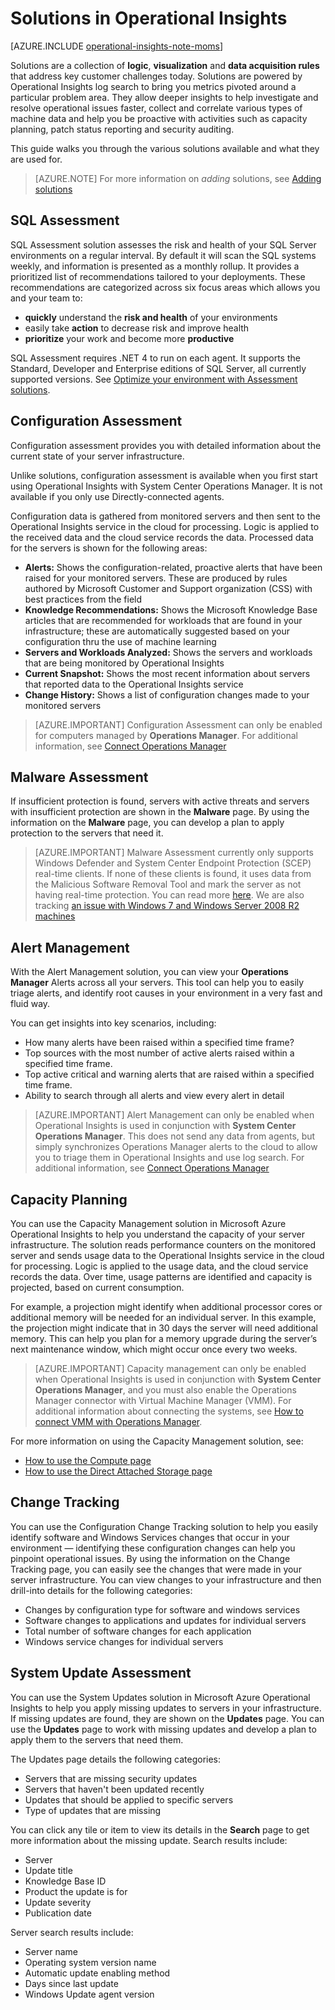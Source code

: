 <properties
	pageTitle="Operational Insights solutions"
	description="Operational Insights is an analysis service that enables IT administrators to gain deep insight across on-premises and cloud environments. It enables you to interact with real-time and historical machine data to rapidly develop custom insights, and provides Microsoft and community-developed patterns for analyzing data."
	services="operational-insights"
	documentationCenter="n/a"
	authors="bandersmsft"
	manager="jwhit"
	editor=""/>

<tags
	ms.service="operational-insights"
	ms.workload="operational-insights"
	ms.tgt_pltfrm="NA"
	ms.devlang="NA"
	ms.topic="article"
	ms.date="05/20/2015"
	ms.author="alfran"/>

# Solutions in Operational Insights

[AZURE.INCLUDE [operational-insights-note-moms](../includes/operational-insights-note-moms.md)]

Solutions are a collection of **logic**, **visualization** and **data acquisition rules** that address key customer challenges today. Solutions are powered by Operational Insights log search to bring you metrics pivoted around a particular problem area. They allow deeper insights to help investigate and resolve operational issues faster, collect and correlate various types of machine data and help you be proactive with activities such as capacity planning, patch status reporting and security auditing.

This guide walks you through the various solutions available and what they are used for.

>[AZURE.NOTE] For more information on *adding* solutions, see [Adding solutions](operational-insights-add-solution.md)

## SQL Assessment

SQL Assessment solution assesses the risk and health of your SQL Server environments on a regular interval. By default it will scan the SQL systems weekly, and information is presented as a monthly rollup. It provides a prioritized list of recommendations tailored to your deployments. These recommendations are categorized across six focus areas which allows you and your team to:

- **quickly** understand the **risk and health** of your environments
- easily take **action** to decrease risk and improve health
- **prioritize** your work and become more **productive**

SQL Assessment requires .NET 4 to run on each agent. It supports the Standard, Developer and Enterprise editions of SQL Server, all currently supported versions. See [Optimize your environment with Assessment solutions](operational-insights-assessment.md).


## Configuration Assessment

Configuration assessment provides you with detailed information about the current state of your server infrastructure.

Unlike solutions, configuration assessment is available when you first start using Operational Insights with System Center Operations Manager. It is not available if you only use Directly-connected agents.

Configuration data is gathered from monitored servers and then sent to the Operational Insights service in the cloud for processing. Logic is applied to the received data and the cloud service records the data. Processed data for the servers is shown for the following areas:

- **Alerts:** Shows the configuration-related, proactive alerts that have been raised for your monitored servers. These are produced by rules authored by Microsoft Customer and Support organization (CSS) with best practices from the field
- **Knowledge Recommendations:** Shows the Microsoft Knowledge Base articles that are recommended for workloads that are found in your infrastructure; these are automatically suggested based on your configuration thru the use of machine learning
- **Servers and Workloads Analyzed:** Shows the servers and workloads that are being monitored by Operational Insights
- **Current Snapshot:** Shows the most recent information about servers that reported data to the Operational Insights service
- **Change History:** Shows a list of configuration changes made to your monitored servers

> [AZURE.IMPORTANT] Configuration Assessment can only be enabled for computers managed by **Operations Manager**.  For additional information, see [Connect Operations Manager](operational-insights-connect-scom.md)


## Malware Assessment
If insufficient protection is found, servers with active threats and servers with insufficient protection are shown in the **Malware**  page. By using the information on the **Malware** page, you can develop a plan to apply protection to the servers that need it.

> [AZURE.IMPORTANT] Malware Assessment currently only supports Windows Defender and System Center Endpoint Protection (SCEP) real-time clients. If none of these clients is found, it uses data from the Malicious Software Removal Tool and mark the server as not having real-time protection. You can read more [here](http://feedback.azure.com/forums/267889-azure-operational-insights/suggestions/6519202-support-other-antivirus-products-in-malware-assess). We are also tracking [an issue with Windows 7 and Windows Server 2008 R2 machines](http://feedback.azure.com/forums/267889-azure-operational-insights/suggestions/6519211-windows-server-2008-r2-sp1-servers-are-shown-as-n)





## Alert Management

With the Alert Management solution, you can view your **Operations Manager** Alerts across all your servers. This tool can help you to easily triage alerts, and identify root causes in your environment in a very fast and fluid way.

You can get insights into key scenarios, including:

- How many alerts have been raised within a specified time frame?
- Top sources with the most number of active alerts raised within a specified time frame.
- Top active critical and warning alerts that are raised within a specified time frame.
- Ability to search through all alerts and view every alert in detail

> [AZURE.IMPORTANT] Alert Management can only be enabled when Operational Insights is used in conjunction with **System Center Operations Manager**. This does not send any data from agents, but simply synchronizes Operations Manager alerts to the cloud to allow you to triage them in Operational Insights and use log search. For additional information, see [Connect Operations Manager](operational-insights-connect-scom.md)


## Capacity Planning

You can use the Capacity Management solution in Microsoft Azure Operational Insights to help you understand the capacity of your server infrastructure. The solution reads performance counters on the monitored server and sends usage data to the Operational Insights service in the cloud for processing. Logic is applied to the usage data, and the cloud service records the data. Over time, usage patterns are identified and capacity is projected, based on current consumption.

For example, a projection might identify when additional processor cores or additional memory will be needed for an individual server. In this example, the projection might indicate that in 30 days the server will need additional memory. This can help you plan for a memory upgrade during the server’s next maintenance window, which might occur once every two weeks.

>[AZURE.IMPORTANT] Capacity management can only be enabled when Operational Insights is used in conjunction with **System Center Operations Manager**, and you must also enable the Operations Manager connector with Virtual Machine Manager (VMM). For additional information about connecting the systems, see [How to connect VMM with Operations Manager](https://technet.microsoft.com/library/hh882396.aspx).

For more information on using the Capacity Management solution, see:

- [How to use the Compute page](operational-insights-capacity/#compute-page)
- [How to use the Direct Attached Storage page](operational-insights-capacity/#direct-attached-storage-page)


## Change Tracking

You can use the Configuration Change Tracking solution to help you easily identify software and Windows Services changes that occur in your environment — identifying these configuration changes can help you pinpoint operational issues. By using the information on the Change Tracking page, you can easily see the changes that were made in your server infrastructure. You can view changes to your infrastructure and then drill-into details for the following categories:

- Changes by configuration type for software and windows services
- Software changes to applications and updates for individual servers
- Total number of software changes for each application
- Windows service changes for individual servers


## System Update Assessment

You can use the System Updates solution in Microsoft Azure Operational Insights to help you apply missing updates to servers in your infrastructure. If missing updates are found, they are shown on the **Updates** page. You can use the **Updates** page to work with missing updates and develop a plan to apply them to the servers that need them.

The Updates page details the following categories:

- Servers that are missing security updates
- Servers that haven't been updated recently
- Updates that should be applied to specific servers
- Type of updates that are missing

You can click any tile or item to view its details in the **Search** page to get more information about the missing update.  Search results include:

- Server
- Update title
- Knowledge Base ID
- Product the update is for
- Update severity
- Publication date

Server search results include:

- Server name
- Operating system version name
- Automatic update enabling method
- Days since last update
- Windows Update agent version
